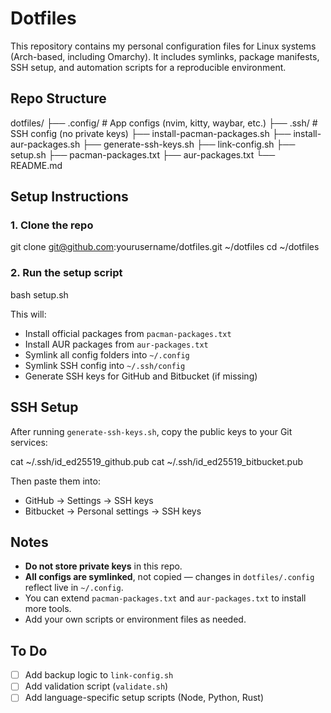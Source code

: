 # Dotfiles

This repository contains my personal configuration files for Linux systems (Arch-based, including Omarchy). It includes symlinks, package manifests, SSH setup, and automation scripts for a reproducible environment.

## Repo Structure

dotfiles/
├── .config/              # App configs (nvim, kitty, waybar, etc.)
├── .ssh/                 # SSH config (no private keys)
├── install-pacman-packages.sh
├── install-aur-packages.sh
├── generate-ssh-keys.sh
├── link-config.sh
├── setup.sh
├── pacman-packages.txt
├── aur-packages.txt
└── README.md

## Setup Instructions

### 1. Clone the repo
git clone git@github.com:yourusername/dotfiles.git ~/dotfiles
cd ~/dotfiles

### 2. Run the setup script
bash setup.sh

This will:
- Install official packages from `pacman-packages.txt`
- Install AUR packages from `aur-packages.txt`
- Symlink all config folders into `~/.config`
- Symlink SSH config into `~/.ssh/config`
- Generate SSH keys for GitHub and Bitbucket (if missing)

## SSH Setup

After running `generate-ssh-keys.sh`, copy the public keys to your Git services:

cat ~/.ssh/id_ed25519_github.pub
cat ~/.ssh/id_ed25519_bitbucket.pub

Then paste them into:
- GitHub → Settings → SSH keys
- Bitbucket → Personal settings → SSH keys

## Notes

- **Do not store private keys** in this repo.
- **All configs are symlinked**, not copied — changes in `dotfiles/.config` reflect live in `~/.config`.
- You can extend `pacman-packages.txt` and `aur-packages.txt` to install more tools.
- Add your own scripts or environment files as needed.

## To Do

- [ ] Add backup logic to `link-config.sh`
- [ ] Add validation script (`validate.sh`)
- [ ] Add language-specific setup scripts (Node, Python, Rust)
